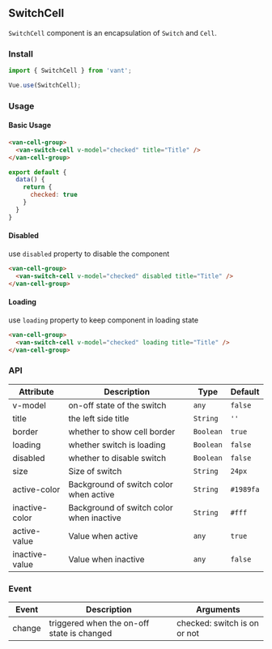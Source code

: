 ## SwitchCell
`SwitchCell` component is an encapsulation of `Switch` and `Cell`.

### Install
``` javascript
import { SwitchCell } from 'vant';

Vue.use(SwitchCell);
```

### Usage

#### Basic Usage

```html
<van-cell-group>
  <van-switch-cell v-model="checked" title="Title" />
</van-cell-group>
```

```javascript
export default {
  data() {
    return {
      checked: true
    }
  }
}
```


#### Disabled

use `disabled` property to disable the component

```html
<van-cell-group>
  <van-switch-cell v-model="checked" disabled title="Title" />
</van-cell-group>
```


#### Loading

use `loading` property to keep component in loading state

```html
<van-cell-group>
  <van-switch-cell v-model="checked" loading title="Title" />
</van-cell-group>
```

### API

| Attribute | Description | Type | Default |
|------|------|------|------|
| v-model | on-off state of the switch | `any` | `false` |
| title | the left side title | `String` | `''` |
| border | whether to show cell border | `Boolean` | `true` |
| loading | whether switch is loading | `Boolean` | `false` |
| disabled | whether to disable switch | `Boolean` | `false` |
| size | Size of switch | `String` | `24px` |
| active-color | Background of switch color when active | `String` | `#1989fa` |
| inactive-color | Background of switch color when inactive | `String` | `#fff` |
| active-value | Value when active | `any` | `true` |
| inactive-value | Value when inactive | `any` | `false` |

### Event

| Event | Description | Arguments |
|------|------|------|
| change | triggered when the on-off state is changed | checked: switch is on or not |
